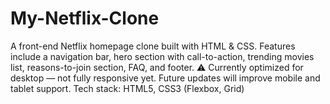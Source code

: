 # My-Netflix-Clone
A front-end Netflix homepage clone built with HTML &amp; CSS. Features include a navigation bar, hero section with call-to-action, trending movies list, reasons-to-join section, FAQ, and footer.  ⚠️ Currently optimized for desktop — not fully responsive yet. Future updates will improve mobile and tablet support.  Tech stack: HTML5, CSS3 (Flexbox, Grid)
